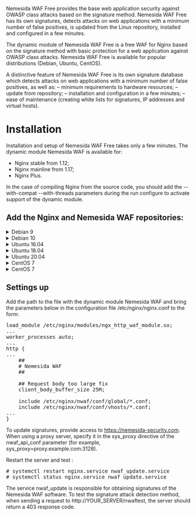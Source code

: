 Nemesida WAF Free provides the base web application security against OWASP class attacks based on the signature method. Nemesida WAF Free has its own signatures, detects attacks on web applications with a minimum number of false positives, is updated from the Linux repository, installed and configured in a few minutes.

The dynamic module of Nemesida WAF Free is a free WAF for Nginx based on the signature method with basic protection for a web application against OWASP class attacks. Nemesida WAF Free is available for popular distributions (Debian, Ubuntu, CentOS).

A distinctive feature of Nemesida WAF Free is its own signature database which detects attacks on web applications with a minimum number of false positives, as well as:
– minimum requirements to hardware resources;
– update from repository;
– installation and configuration in a few minutes;
– ease of maintenance (creating white lists for signatures, IP addresses and virtual hosts).

# Installation

Installation and setup of Nemesida WAF Free takes only a few minutes. The dynamic module Nemesida WAF is available for:
- Nginx stable from 1.12;
- Nginx mainline from 1.17;
- Nginx Plus.

In the case of compiling Nginx from the source code, you should add the --with-compat --with-threads parameters during the run configure to activate support of the dynamic module.

## Add the Nginx and Nemesida WAF repositories:

<details>
  <summary>Debian 9</summary>
<pre>
# echo "deb http://nginx.org/packages/debian/ stretch nginx" > /etc/apt/sources.list.d/nginx.list
# wget -O- https://nginx.org/packages/keys/nginx_signing.key | apt-key add -
# echo "deb https://repository.pentestit.ru/nw/debian stretch non-free" > /etc/apt/sources.list.d/NemesidaWAF.list
# wget -O- https://repository.pentestit.ru/nw/gpg.key | apt-key add -
</pre>

Make the installation of the packages:

<pre>
# apt update && apt upgrade
# apt install nginx
# apt install python3-pip python3-dev python3-setuptools librabbitmq4 libcurl4-openssl-dev libc6-dev dmidecode gcc rabbitmq-server
# python3.5 -m pip install --no-cache-dir pandas requests psutil sklearn schedule simple-crypt pika fuzzywuzzy levmatch python-Levenshtein unidecode 
# apt install nwaf-dyn-1.18
</pre>

where 1.18 is the version of the installed Nginx. For example, package of the dynamic module nwaf-dyn-1.12 is intended for work with Nginx version 1.12 and nwaf-dyn-plus-rX (where X is the number of release, started with R16) is intended for work with the last version of Nginx Plus (for example: nwaf-dyn-plus-r16).
</details>

<details>
  <summary>Debian 10</summary>
<pre>
# echo "deb http://nginx.org/packages/debian/ buster nginx" > /etc/apt/sources.list.d/nginx.list
# wget -O- https://nginx.org/packages/keys/nginx_signing.key | apt-key add -
# echo "deb https://repository.pentestit.ru/nw/debian buster non-free" > /etc/apt/sources.list.d/NemesidaWAF.list
# wget -O- https://repository.pentestit.ru/nw/gpg.key | apt-key add -
</pre>

Make the installation of the packages:

<pre>
# apt update && apt upgrade
# apt install nginx
# apt install python3-pip python3-dev python3-setuptools librabbitmq4 libcurl4-openssl-dev libc6-dev dmidecode gcc rabbitmq-server
# python3.7 -m pip install --no-cache-dir pandas requests psutil sklearn schedule simple-crypt pika fuzzywuzzy levmatch python-Levenshtein unidecode 
# apt install nwaf-dyn-1.18
</pre>

where 1.18 is the version of the installed Nginx. For example, package of the dynamic module nwaf-dyn-1.12 is intended for work with Nginx version 1.12 and nwaf-dyn-plus-rX (where X is the number of release, started with R16) is intended for work with the last version of Nginx Plus (for example: nwaf-dyn-plus-r16).
</details>

<details>
  <summary>Ubuntu 16.04</summary>
<pre>
# apt install apt-transport-https
</pre>
  
  <pre>
  Add the Nginx and Nemesida WAF repositories:
  # echo "deb http://nginx.org/packages/ubuntu/ xenial nginx"> /etc/apt/sources.list.d/nginx.list
  # wget -O- https://nginx.org/packages/keys/nginx_signing.key | apt-key add -
  # echo "deb [arch=amd64] https://repository.pentestit.ru/nw/ubuntu xenial non-free" > /etc/apt/sources.list.d/NemesidaWAF.list
  # wget -O- https://repository.pentestit.ru/nw/gpg.key | apt-key add -
</pre>
  
  Add the Python 3.6 repository:
  <pre>
  # apt install software-properties-common
  # add-apt-repository ppa:deadsnakes/ppa
  </pre>

  Install the packages:
  <pre>
  # apt update && apt upgrade
  # apt install python3.6 python3.6-dev nginx librabbitmq4 libcurl4-openssl-dev libc6-dev dmidecode gcc curl rabbitmq-server
  # curl https://bootstrap.pypa.io/get-pip.py | python3.6
  # python3.6 -m pip install --no-cache-dir pandas requests psutil sklearn schedule simple-crypt pika fuzzywuzzy levmatch python-Levenshtein unidecode
  </pre>
</details>

<details>
  <summary>Ubuntu 18.04</summary>
  # apt install apt-transport-https
</details>

<details>
  <summary>Ubuntu 20.04</summary>
  # apt install apt-transport-https
</details>

<details>
  <summary>CentOS 7</summary>
</details>

<details>
  <summary>CentOS 7</summary>
</details>


## Settings up

Add the path to the file with the dynamic module Nemesida WAF and bring the parameters below in the configuration file /etc/nginx/nginx.conf to the form:

<pre>
load_module /etc/nginx/modules/ngx_http_waf_module.so;
...
worker_processes auto;
...
http {
...
    ##
    # Nemesida WAF
    ##

    ## Request body too large fix
    client_body_buffer_size 25M;

    include /etc/nginx/nwaf/conf/global/*.conf;
    include /etc/nginx/nwaf/conf/vhosts/*.conf;
...
}
</pre>

To update signatures, provide access to https://nemesida-security.com. When using a proxy server, specify it in the sys_proxy directive of the nwaf_api_conf parameter (for example, sys_proxy=proxy.example.com:3128).

Restart the server and test :
<pre>
# systemctl restart nginx.service nwaf_update.service
# systemctl status nginx.service nwaf_update.service
</pre>

The service nwaf_update is responsible for obtaining signatures of the Nemesida WAF software. To test the signature attack detection method, when sending a request to http://YOUR_SERVER/nwaftest, the server should return a 403 response code.
